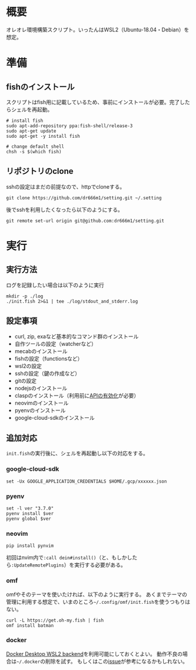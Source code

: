 # 概要
オレオレ環境構築スクリプト。いったんはWSL2（Ubuntu-18.04・Debian）を想定。

# 準備
## fishのインストール
スクリプトはfish用に記載しているため、事前にインストールが必要。完了したらシェルを再起動。
```
# install fish
sudo apt-add-repository ppa:fish-shell/release-3
sudo apt-get update
sudo apt-get -y install fish

# change default shell
chsh -s $(which fish)
```

## リポジトリのclone
sshの設定はまだの前提なので、httpでcloneする。
```
git clone https://github.com/dr666m1/setting.git ~/.setting
```
後でsshを利用したくなったら以下のようにする。

```
git remote set-url origin git@github.com:dr666m1/setting.git
```

# 実行
## 実行方法
ログを記録したい場合は以下のように実行
```
mkdir -p ./log
./init.fish 2>&1 | tee ./log/stdout_and_stderr.log
```

## 設定事項
- curl, zip, exaなど基本的なコマンド群のインストール
- 自作ツールの設定（watcherなど）
- mecabのインストール
- fishの設定（functionsなど）
- wsl2の設定
- sshの設定（鍵の作成など）
- gitの設定
- nodejsのインストール
- claspのインストール（利用前に[APIの有効化](https://script.google.com/home/usersettings)が必要）
- neovimのインストール
- pyenvのインストール
- google-cloud-sdkのインストール

## 追加対応
`init.fish`の実行後に、シェルを再起動し以下の対応をする。

### google-cloud-sdk
```
set -Ux GOOGLE_APPLICATION_CREDENTIALS $HOME/.gcp/xxxxxx.json
```

### pyenv
```
set -l ver "3.7.0"
pyenv install $ver
pyenv global $ver
```

### neovim
```
pip install pynvim
```
初回はnvim内で`:call dein#install()`（と、もしかしたら`:UpdateRemotePlugins`）を実行する必要がある。

### omf
omfやそのテーマを使いたければ、以下のように実行する。
あくまでテーマの管理に利用する想定で、いまのところ`~/.config/omf/init.fish`を使うつもりはない。
```
curl -L https://get.oh-my.fish | fish
omf install batman
```

### docker
[Docker Desktop WSL2 backend](https://docs.docker.com/docker-for-windows/wsl/)を利用可能にしておくとよい。
動作不良の場合は`~/.docker`の削除を試す。
もしくはこの[issue](https://github.com/docker/compose/issues/7495)が参考になるかもしれない。
